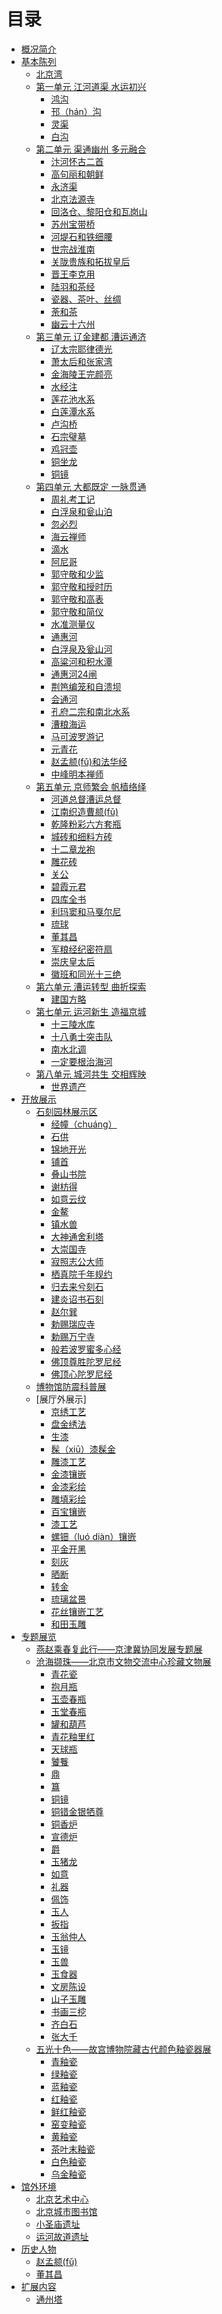 # 目录

- [概况简介](./README.md)
- [基本陈列](./basic/README.md)
    - [北京湾]()
    - [第一单元 江河道渠 水运初兴](basic-1-1.md)
        - [鸿沟]()
        - [邗（hán）沟]()
        - [灵渠]()
        - [白沟]()
    - [第二单元 渠通幽州 多元融合]()
        - [汴河怀古二首]()
        - [高句丽和朝鲜]()
        - [永济渠]()
        - [北京法源寺]()
        - [回洛仓、黎阳仓和瓦岗山]()
        - [苏州宝带桥]()
        - [河堤石和铁细腰]()
        - [世宗战淮南]()
        - [关陇贵族和拓拔皇后]()
        - [晋王李克用]()
        - [陆羽和茶经]()
        - [瓷器、茶叶、丝绸]()
        - [荼和茶]()
        - [幽云十六州]()
    - [第三单元 辽金建都 漕运通济]()
        - [辽太宗耶律德光]()
        - [萧太后和张家湾]()
        - [金海陵王完颜亮]()
        - [水经注]()
        - [莲花池水系]()
        - [白莲潭水系]()
        - [卢沟桥]()
        - [石宗璧墓]()
        - [鸡冠壶]()
        - [铜坐龙]()
        - [铜镜]()
    - [第四单元 大都既定 一脉贯通]()
        - [周礼考工记]()
        - [白浮泉和瓮山泊]()
        - [忽必烈]()
        - [海云禅师]()
        - [滴水]()
        - [阿尼哥]()
        - [郭守敬和少监]()
        - [郭守敬和授时历]()
        - [郭守敬和高表]()
        - [郭守敬和简仪]()
        - [水准测量仪]()
        - [通惠河]()
        - [白浮泉及瓮山河]()
        - [高粱河和积水潭]()
        - [通惠河24闸]()
        - [荆笆编笼和自溃坝]()
        - [会通河]()
        - [孔府二宗和南北水系]()
        - [漕粮海运]()
        - [马可波罗游记]()
        - [元青花]()
        - [赵孟𫖯(fǔ)和法华经]()
        - [中峰明本禅师]()
    - [第五单元 京师繁会 帆樯络绎]()
        - [河道总督漕运总督]()
        - [江南织造曹𫖯(fǔ)]()
        - [乾隆粉彩六方套瓶]()
        - [城砖和细料方砖]()
        - [十二章龙袍]()
        - [雕花砖]()
        - [关公]()
        - [碧霞元君]()
        - [四库全书]()
        - [利玛窦和马戛尔尼]()
        - [琉球]()
        - [董其昌]()
        - [军粮经纪密符扇]()
        - [崇庆皇太后]()
        - [徽班和同光十三绝]()
    - [第六单元 漕运转型 曲折探索]()
        - [建国方略]()
    - [第七单元 运河新生 造福京城]()
        - [十三陵水库]()
        - [十八勇士突击队]()
        - [南水北调]()
        - [一定要根治海河]()
    - [第八单元 城河共生 交相辉映]()
        - [世界遗产]()
- [开放展示]()
    - [石刻园林展示区]()
        - [经幢（chuáng）]()
        - [石供]()
        - [锦地开光]()
        - [铺首]()
        - [叠山书院](./carved-stone/academy.md)
        - [谢枋得]()
        - [如意云纹]()
        - [金鳌]()
        - [镇水兽]()
        - [大神通舍利塔]()
        - [大崇国寺]()
        - [寂照志公大师]()
        - [栖真院千年规约]()
        - [归去来兮刻石]()
        - [建炎诏书石刻]()
        - [赵尔巽]()
        - [勅赐瑞应寺]()
        - [勅赐万宁寺]()
        - [般若波罗蜜多心经]()
        - [佛顶尊胜陀罗尼经]()
        - [佛顶心陀罗尼经]()
    - [博物馆防震科普展]()
    - [展厅外展示]
        - [京绣工艺]()
        - [盘金绣法]()
        - [生漆]()
        - [髹（xiū）漆髹金]()
        - [雕漆工艺]()
        - [金漆镶嵌]()
        - [金漆彩绘]()
        - [雕填彩绘]()
        - [百宝镶嵌]()
        - [漆工艺]()
        - [螺钿（luó diàn）镶嵌]()
        - [平金开黑]()
        - [刻灰]()
        - [晒断]()
        - [转金]()
        - [琉璃盆景]()
        - [花丝镶嵌工艺]()
        - [和田玉雕]()
- [专题展览](./special/README.md)
    - [燕赵乘春复此行——京津冀协同发展专题展](./special/special-1.md)
    - [沧海撷珠——北京市文物交流中心珍藏文物展](./special/special-3.md)
        - [青花瓷]()
        - [抱月瓶]()
        - [玉壶春瓶]()
        - [玉堂春瓶]()
        - [罐和葫芦]()
        - [青花粙里红]()
        - [天球瓶]()
        - [饕餮]()
        - [鼎]()
        - [簋]()
        - [铜镜]()
        - [铜错金银牺尊]()
        - [铜香炉]()
        - [宣德炉]()
        - [爵]()
        - [玉猪龙]()
        - [如意]()
        - [礼器]()
        - [佩饰]()
        - [玉人]()
        - [扳指]()
        - [玉翁仲人]()
        - [玉镜]()
        - [玉兽]()
        - [玉食器]()
        - [文房陈设]()
        - [山子玉雕]()
        - [书画三挖]()
        - [齐白石]()
        - [张大千]()
    - [五光十色——故宫博物院藏古代颜色釉瓷器展](./special/special-2.md)
        - [青釉瓷]()
        - [绿釉瓷]()
        - [蓝釉瓷]()
        - [红釉瓷]()
        - [鲜红釉瓷]()
        - [窑变釉瓷]()
        - [黄釉瓷]()
        - [茶叶末釉瓷]()
        - [白色釉瓷]()
        - [乌金釉瓷]()
- [馆外环境]()
    - [北京艺术中心]()
    - [北京城市图书馆]()
    - [小圣庙遗址]()
    - [运河故道遗址]()
- [历史人物]()
    - [赵孟𫖯(fǔ)]()
    - [董其昌]()
- [扩展内容]()
    - [通州塔]()
